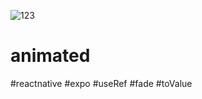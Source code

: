 ![123](https://user-images.githubusercontent.com/116552870/218149579-42a0b4eb-ad04-4873-aee4-b19fdf5f7caa.gif)

# animated
#reactnative #expo #useRef #fade #toValue
